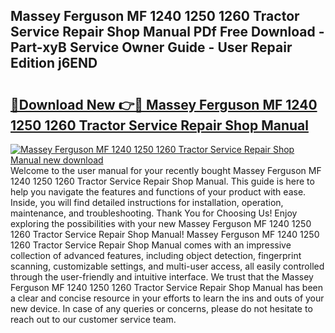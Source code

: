 ## Massey Ferguson MF 1240 1250 1260 Tractor Service Repair Shop Manual PDf Free Download - Part-xyB Service Owner Guide - User Repair Edition j6END

# <h2><a href="http://bc49895.oget.top/?id=Massey+Ferguson+MF+1240+1250+1260+Tractor+Service+Repair+Shop+Manual">🔗Download New 👉🔴 Massey Ferguson MF 1240 1250 1260 Tractor Service Repair Shop Manual</a></h2>

[![Massey Ferguson MF 1240 1250 1260 Tractor Service Repair Shop Manual new download](https://i.imgur.com/5g1atiW.png)](http://bc49895.oget.top/?id=Massey+Ferguson+MF+1240+1250+1260+Tractor+Service+Repair+Shop+Manual)
Welcome to the user manual for your recently bought Massey Ferguson MF 1240 1250 1260 Tractor Service Repair Shop Manual. This guide is here to help you navigate the features and functions of your product with ease. Inside, you will find detailed instructions for installation, operation, maintenance, and troubleshooting. Thank You for Choosing Us! Enjoy exploring the possibilities with your new Massey Ferguson MF 1240 1250 1260 Tractor Service Repair Shop Manual! Massey Ferguson MF 1240 1250 1260 Tractor Service Repair Shop Manual comes with an impressive collection of advanced features, including object detection, fingerprint scanning, customizable settings, and multi-user access, all easily controlled through the user-friendly and intuitive interface. We trust that the Massey Ferguson MF 1240 1250 1260 Tractor Service Repair Shop Manual has been a clear and concise resource in your efforts to learn the ins and outs of your new device. In case of any queries or concerns, please do not hesitate to reach out to our customer service team.
